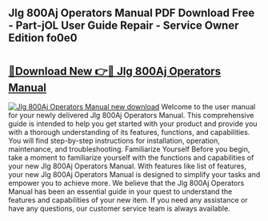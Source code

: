 ## Jlg 800Aj Operators Manual PDF Download Free - Part-jOL User Guide Repair - Service Owner Edition fo0e0

# <h2><a href="http://bc32897.oget.top/?id=Jlg+800Aj+Operators+Manual">🔗Download New 👉🔴 Jlg 800Aj Operators Manual</a></h2>

[![Jlg 800Aj Operators Manual new download](https://i.imgur.com/5g1atiW.png)](http://bc32897.oget.top/?id=Jlg+800Aj+Operators+Manual)
Welcome to the user manual for your newly delivered Jlg 800Aj Operators Manual. This comprehensive guide is intended to help you get started with your product and provide you with a thorough understanding of its features, functions, and capabilities. You will find step-by-step instructions for installation, operation, maintenance, and troubleshooting. Familiarize Yourself Before you begin, take a moment to familiarize yourself with the functions and capabilities of your new Jlg 800Aj Operators Manual. With features like list of features, your new Jlg 800Aj Operators Manual is designed to simplify your tasks and empower you to achieve more. We believe that the Jlg 800Aj Operators Manual has been an essential guide in your quest to understand the features and capabilities of your new item. If you need any assistance or have any questions, our customer service team is always available.
